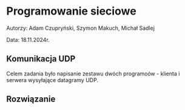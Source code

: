 # Programowanie sieciowe
Autorzy: Adam Czupryński, Szymon Makuch, Michał Sadlej

Data: 18.11.2024r.

##  Komunikacja UDP
Celem zadania było napisanie zestawu dwóch programoów - klienta i serwera wysyłające datagramy UDP.

## Rozwiązanie
